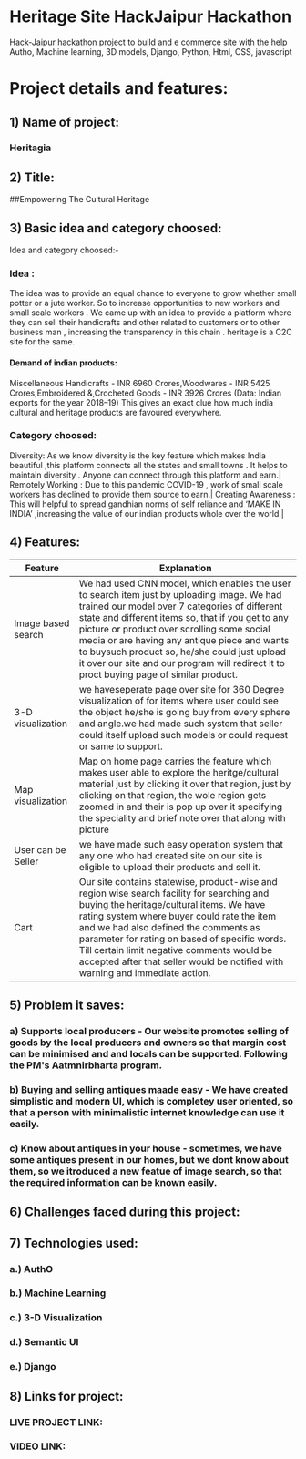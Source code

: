 # Heritage Site HackJaipur Hackathon
Hack-Jaipur hackathon project to build and e commerce site with the help Autho, Machine learning, 3D models,  Django, Python, Html, CSS, javascript

# Project details and features:
## 1) Name of project:
### Heritagia

## 2) Title:
##Empowering The Cultural Heritage 

## 3) Basic idea and category choosed:
 Idea and category choosed:-
### Idea :
The idea was to provide an equal chance to everyone to grow whether small potter or a jute worker. So to increase opportunities to new workers and small scale workers . We came up with an idea to provide a platform where they can sell their handicrafts and other related to customers or to other business man , increasing the transparency in this chain . heritage is a  C2C  site for the same.
#### Demand of indian products:
Miscellaneous Handicrafts - INR 6960 Crores,Woodwares - INR 5425 Crores,Embroidered &,Crocheted Goods - INR 3926 Crores 
(Data: Indian exports for the year 2018–19)
This gives an exact clue how much india cultural and heritage products are favoured everywhere.
### Category choosed:
Diversity: As we know diversity is the key feature which makes India beautiful ,this platform connects all the states and small towns  . It helps to maintain diversity . Anyone can connect through this platform and earn.|
Remotely Working : Due to this pandemic COVID-19 , work of small scale workers has declined to provide them source to earn.|
Creating Awareness : This will helpful to spread gandhian norms of self reliance and ‘MAKE IN INDIA’  ,increasing the value of our indian products whole over the world.|

## 4) Features:
Feature | Explanation
------------ | -------------
Image based search | We had used CNN model, which enables the user to search item just by uploading image. We had trained our model over 7 categories of different state and different items so, that if you get to any picture or product over scrolling some social media or are having any antique piece and wants to buysuch product so, he/she could just upload it over our site and our program will redirect it to proct buying page of similar product.  
3-D visualization | we haveseperate page over site for 360 Degree visualization of for items where user could see the object he/she is going buy from every sphere and angle.we had made such system that seller could itself upload such models or could request or same to support.
Map visualization | Map on home page carries the feature which makes user able to explore the heritge/cultural material just by clicking it over that region, just by clicking on that region, the wole region gets zoomed in and their is pop up over it specifying the speciality and brief note over that along with picture 
User can be Seller | we have made such easy operation system that any one who had created site on our site is eligible to upload their products and sell it.
Cart | Our site contains statewise, product-wise and region wise search facility for searching and buying the heritage/cultural items. We have rating system where buyer could rate the item and we had also defined the comments as parameter for rating on based of specific words. Till certain limit negative comments would be accepted after that seller would be notified with warning and immediate action.   

## 5) Problem it saves:
### a) Supports local producers - Our website promotes selling of goods by the local producers and owners so that margin cost can be minimised and and locals can be supported. Following the PM's Aatmnirbharta program.
### b) Buying and selling antiques maade easy - We have created simplistic and modern UI, which is completey user oriented, so that a person with minimalistic internet knowledge can use it easily.
### c) Know about antiques in your house - sometimes, we have some antiques present in our homes, but we dont know about them, so we itroduced a new featue of image search, so that the required information can be known easily.

## 6) Challenges faced during this project:

## 7) Technologies used:
### a.) AuthO
### b.) Machine Learning
### c.) 3-D Visualization
### d.) Semantic UI
### e.) Django



## 8) Links for project:
### LIVE PROJECT LINK: 
### VIDEO LINK: 

##  
